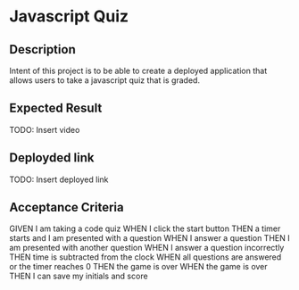 # Javascript Quiz

## Description 
<p>Intent of this project is to be able to create a deployed application that allows users to take a javascript quiz that is graded.</p>

## Expected Result
<p>TODO: Insert video </p>

## Deployded link
<p>TODO: Insert deployed link </p>


## Acceptance Criteria
GIVEN I am taking a code quiz
WHEN I click the start button
THEN a timer starts and I am presented with a question
WHEN I answer a question
THEN I am presented with another question
WHEN I answer a question incorrectly
THEN time is subtracted from the clock
WHEN all questions are answered or the timer reaches 0
THEN the game is over
WHEN the game is over
THEN I can save my initials and score

